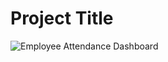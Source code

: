 # Project Title

![Employee Attendance Dashboard](https://github.com/shriyansh1234/Employee-Attendance-Dashboard/raw/main/Employee%20Attendance%20Dashboard.png)
